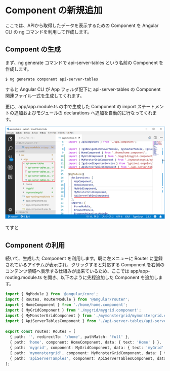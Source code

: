 # Component の新規追加

ここでは、APIから取得したデータを表示するための Component を Angular CLI の ng コマンドを利用して作成します。

## Compoent の生成

まず、ng generate コマンドで api-server-tables という名前の Component を作成します。

```sh:console
$ ng generate component api-server-tables
```
すると Angular CLI が App フォルダ配下に api-server-tables の Component 関連ファイル一式を生成してくれます。

更に、app/app.module.ts の中で生成した Component の import ステートメントの追加およびモジュールの declarations へ追加を自動的に行なってくれます。


![](assets/02-01.png)


てすと

## Component の利用

続いて、生成した Component を利用します。既に左メニューに Router に登録されているアイテムが表示され、クリックすると対応する Component を右側のコンテンツ領域へ表示する仕組みが出来ているため、ここでは app/app-routing.module.ts を開き、以下のように先程追加した Component を追加します。 

```typescript:app-routing.module.ts
import { NgModule } from '@angular/core';
import { Routes, RouterModule } from '@angular/router';
import { HomeComponent } from './home/home.component';
import { MyGridComponent } from './mygrid/mygrid.component';
import { MyMonsterGridComponent } from './mymonstergrid/mymonstergrid.component';
import { ApiServerTablesComponent } from './api-server-tables/api-server-tables.component';

export const routes: Routes = [
  { path: '', redirectTo: '/home', pathMatch: 'full' },
  { path: 'home', component: HomeComponent, data: { text: 'Home' } },
  { path: 'mygrid', component: MyGridComponent, data: { text: 'myGrid' } },
  { path: 'mymonstergrid', component: MyMonsterGridComponent, data: { text: 'myMonsterGrid' } },
  { path: 'apiServerTamples', component: ApiServerTablesComponent, data: { text: 'apiServerTamples' } }
];
```
